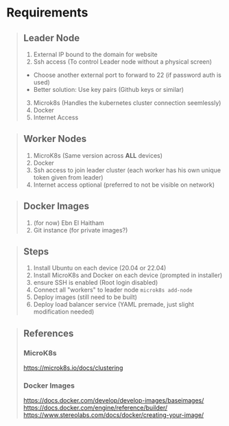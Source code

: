 # Requirements
>## Leader Node
>1. External IP bound to the domain for website
>2. Ssh access (To control Leader node without a physical screen)
>   - Choose another external port to forward to 22 (if password auth is used)
>   - Better solution: Use key pairs (Github keys or similar)
>3. Microk8s (Handles the kubernetes cluster connection seemlessly)
>4. Docker
>5. Internet Access

> ## Worker Nodes
> 1. MicroK8s (Same version across **ALL** devices)
> 2. Docker
> 3. Ssh access to join leader cluster (each worker has his own unique token given from leader)
> 4. Internet access optional (preferred to not be visible on network)

>## Docker Images
>1. (for now) Ebn El Haitham 
>2. Git instance (for private images?)

>## Steps
>1. Install Ubuntu on each device (20.04 or 22.04)
>2. Install MicroK8s and Docker on each device (prompted in installer)
>3. ensure SSH is enabled (Root login disabled)
>4. Connect all "workers" to leader node `microk8s add-node` 
>5. Deploy images (still need to be built)
>6. Deploy load balancer service (YAML premade, just slight modification needed)

>## References
>### MicroK8s
>https://microk8s.io/docs/clustering
>### Docker Images
>https://docs.docker.com/develop/develop-images/baseimages/
>https://docs.docker.com/engine/reference/builder/
>https://www.stereolabs.com/docs/docker/creating-your-image/

